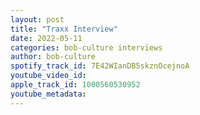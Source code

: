 ```yaml
---
layout: post
title: "Traxx Interview"
date: 2022-05-11
categories: bob-culture interviews
author: bob-culture
spotify_track_id: 7E42WIanDB5skznOcejnoA
youtube_video_id: 
apple_track_id: 1000560530952
youtube_metadata: 
---
```

